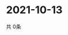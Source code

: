 # 2021-10-13
  共 0条

  <!-- BEGIN -->
  <!-- 最后更新时间Wed Oct 13 2021 10:04:47 GMT+0000 (Coordinated Universal Time) -->
  
  <!-- END -->
  
  